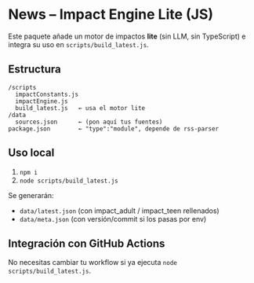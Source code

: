 
# News – Impact Engine Lite (JS)

Este paquete añade un motor de impactos **lite** (sin LLM, sin TypeScript) e integra su uso en `scripts/build_latest.js`.

## Estructura
```
/scripts
  impactConstants.js
  impactEngine.js
  build_latest.js   ← usa el motor lite
/data
  sources.json      ← (pon aquí tus fuentes)
package.json        ← "type":"module", depende de rss-parser
```

## Uso local
1) `npm i`
2) `node scripts/build_latest.js`

Se generarán:
- `data/latest.json` (con impact_adult / impact_teen rellenados)
- `data/meta.json` (con versión/commit si los pasas por env)

## Integración con GitHub Actions
No necesitas cambiar tu workflow si ya ejecuta `node scripts/build_latest.js`.

